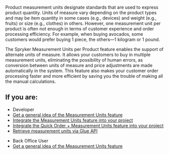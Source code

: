 Product measurement units designate standards that are used to express product quantity. Units of measure vary depending on the product types and may be item quantity in some cases (e.g., devices) and weight (e.g., fruits) or size (e.g., clothes) in others. However, one measurement unit per product is often not enough in terms of customer experience and order processing efficiency. For example, when buying avocados, some customers would prefer buying 1 piece, the others—1 kilogram or 1 pound. 

The Spryker Measurement Units per Product feature enables the support of alternate units of measure. It allows your customers to buy in multiple measurement units, eliminating the possibility of human errors, as conversion between units of measure and price adjustments are made automatically in the system. This feature also makes your customer order processing faster and more efficient by saving you the trouble of making all the manual calculations.

## If you are:

<div class="mr-container">
    <div class="mr-list-container">
        <!-- col1 -->
        <div class="mr-col">
            <ul class="mr-list mr-list-green">
                <li class="mr-title">Developer</li>
                <li><a href="https://documentation.spryker.com/docs/measurement-units-feature-overview" class="mr-link">Get a general idea of the Measurement Units feature</a></li>
                <li><a href="https://documentation.spryker.com/docs/product-measurement-unit-feature-integration" class="mr-link">Integrate the Measurement Units feature into your project</a></li>
                <li><a href="https://documentation.spryker.com/docs/quick-order-measurement-units-feature-integration-201903" class="mr-link">Integrate the Quick Order + Measurement Units feature into your project</a></li>
                                <li><a href="https://documentation.spryker.com/docs/retrieving-measurement-units" class="mr-link">Retrieve measurement units via Glue API</a></li>
            </ul>
        </div>
        <!-- col2 -->
        <div class="mr-col">
            <ul class="mr-list mr-list-blue">
                <li class="mr-title"> Back Office User</li>
                <li><a href="https://documentation.spryker.com/docs/measurement-units-feature-overview" class="mr-link">Get a general idea of the Measurement Units feature</a></li>
              <!--  <li><a href="#" class="mr-link">Set base and sales units for products</a></li>
                <li><a href="#" class="mr-link">Set quantity restrictions for products</a></li> -->
            </ul>
        </div>
    </div>
</div>